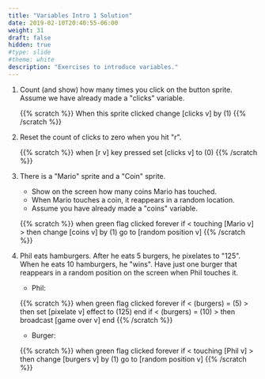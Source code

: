 ```yaml
---
title: "Variables Intro 1 Solution"
date: 2019-02-10T20:40:55-06:00
weight: 31
draft: false
hidden: true
#type: slide
#theme: white
description: "Exercises to introduce variables."
---
```


1. Count (and show) how many times you click on the button
   sprite. Assume we have already made a "clicks" variable. 

    {{% scratch %}}
    When this sprite clicked
    change [clicks v] by (1)
    {{% /scratch %}}

2. Reset the count of clicks to zero when you hit "r".

    {{% scratch %}}
    when [r v] key pressed
    set [clicks v] to (0)
    {{% /scratch %}}

3. There is a "Mario" sprite and a "Coin" sprite. 

   * Show on the screen how many coins Mario has touched.
   * When Mario touches a coin, it reappears in a random location.
   * Assume you have already made a "coins" variable.

    {{% scratch %}}
    when green flag clicked
    forever
    if < touching [Mario v] > then
      change [coins v] by (1) 
      go to [random position v]
    {{% /scratch %}}

4. Phil eats hamburgers. After he eats 5 burgers, he pixelates to
   "125". When he eats 10 hamburgers, he "wins". Have just one burger
   that reappears in a random position on the screen when Phil touches it.

    * Phil:

    {{% scratch %}}
    when green flag clicked
    forever
    if < (burgers) = (5) > then
      set [pixelate v] effect to (125)
      end
    if < (burgers) = (10) > then
      broadcast [game over v]
      end
    {{% /scratch %}}

    * Burger:

    {{% scratch %}}
    when green flag clicked
    forever
    if < touching [Phil v] > then
      change [burgers v] by (1) 
      go to [random position v]
    {{% /scratch %}}
